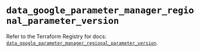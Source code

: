 # `data_google_parameter_manager_regional_parameter_version`

Refer to the Terraform Registry for docs: [`data_google_parameter_manager_regional_parameter_version`](https://registry.terraform.io/providers/hashicorp/google/6.32.0/docs/data-sources/parameter_manager_regional_parameter_version).
